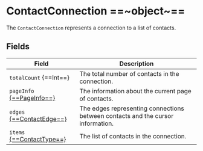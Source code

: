 # ContactConnection ==~object~==

The `ContactConnection` represents a connection to a list of contacts.

## Fields

| Field                	                                            | Description                                                                   	|
|-----------------------------------------------------------------	|-------------------------------------------------------------------------------	|
| `totalCount` {==Int==}    	                                    | The total number of contacts in the connection.                                	|
| `pageInfo` [{==PageInfo==}](../../Catalog/objects/PageInfo.md) 	| The information about the current page of contacts.                            	|
| `edges` [{==ContactEdge==}](ContactEdge.md)       	            | The edges representing connections between contacts and the cursor information. 	|
| `items` [{==ContactType==}](ContactType.md)       	            | The list of contacts in the connection.                                         	|

